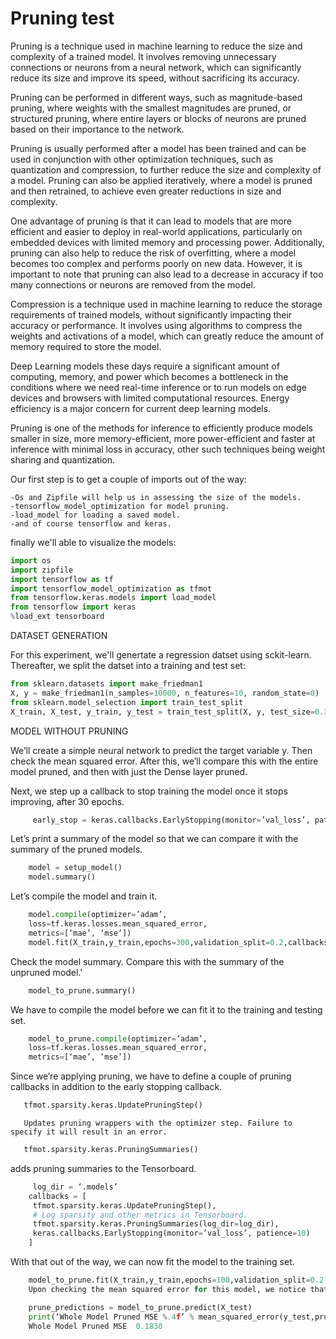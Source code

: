# Pruning test

Pruning is a technique used in machine learning to reduce the size and complexity of a trained model. It involves removing unnecessary connections or neurons from a neural network, which can significantly reduce its size and improve its speed, without sacrificing its accuracy.

Pruning can be performed in different ways, such as magnitude-based pruning, where weights with the smallest magnitudes are pruned, or structured pruning, where entire layers or blocks of neurons are pruned based on their importance to the network.

Pruning is usually performed after a model has been trained and can be used in conjunction with other optimization techniques, such as quantization and compression, to further reduce the size and complexity of a model. Pruning can also be applied iteratively, where a model is pruned and then retrained, to achieve even greater reductions in size and complexity.

One advantage of pruning is that it can lead to models that are more efficient and easier to deploy in real-world applications, particularly on embedded devices with limited memory and processing power. Additionally, pruning can also help to reduce the risk of overfitting, where a model becomes too complex and performs poorly on new data. However, it is important to note that pruning can also lead to a decrease in accuracy if too many connections or neurons are removed from the model.

Compression is a technique used in machine learning to reduce the storage requirements of trained models, without significantly impacting their accuracy or performance. It involves using algorithms to compress the weights and activations of a model, which can greatly reduce the amount of memory required to store the model.

Deep Learning models these days require a significant amount of computing, memory, and power which becomes a bottleneck in the conditions where we need real-time inference or to run models on edge devices and browsers with limited computational resources. Energy efficiency is a major concern for current deep learning models.

Pruning is one of the methods for inference to efficiently produce models smaller in size, more memory-efficient, more power-efficient and faster at inference with minimal loss in accuracy, other such techniques being weight sharing and quantization. 


Our first step is to get a couple of imports out of the way:

    -Os and Zipfile will help us in assessing the size of the models.
    -tensorflow_model_optimization for model pruning.
    -load_model for loading a saved model.
    -and of course tensorflow and keras.

finally we'll able to visualize the models:

```python
import os
import zipfile
import tensorflow as tf
import tensorflow_model_optimization as tfmot
from tensorflow.keras.models import load_model
from tensorflow import keras
%load_ext tensorboard 
```

DATASET GENERATION

 For this experiment, we'll genertate a regression datset using sckit-learn. Thereafter, we split the datset into a training and test set:

```python
from sklearn.datasets import make_friedman1
X, y = make_friedman1(n_samples=10000, n_features=10, random_state=0)
from sklearn.model_selection import train_test_split
X_train, X_test, y_train, y_test = train_test_split(X, y, test_size=0.33, random_state=42)
```

MODEL WITHOUT PRUNING

We’ll create a simple neural network to predict the target variable y. Then check the mean squared error. After this, we’ll compare this with the entire model pruned, and then with just the Dense layer pruned.


Next, we step up a callback to stop training the model once it stops improving, after 30 epochs.

```python
     early_stop = keras.callbacks.EarlyStopping(monitor=’val_loss’, patience=30)
```

Let’s print a summary of the model so that we can compare it with the summary of the pruned models.

```python
    model = setup_model()
    model.summary()
```

Let’s compile the model and train it.

```python
    model.compile(optimizer=’adam’,
    loss=tf.keras.losses.mean_squared_error,
    metrics=[‘mae’, ‘mse’])
    model.fit(X_train,y_train,epochs=300,validation_split=0.2,callbacks=early_stop,verbose=0)
```


Check the model summary. Compare this with the summary of the unpruned model.'

```python
    model_to_prune.summary()
```

We have to compile the model before we can fit it to the training and testing set.

```python
    model_to_prune.compile(optimizer=’adam’,
    loss=tf.keras.losses.mean_squared_error,
    metrics=[‘mae’, ‘mse’])
```

Since we’re applying pruning, we have to define a couple of pruning callbacks in addition to the early stopping callback.

```python
   tfmot.sparsity.keras.UpdatePruningStep()
   ```
       Updates pruning wrappers with the optimizer step. Failure to specify it will result in an error.

```python
   tfmot.sparsity.keras.PruningSummaries() 
```
   adds pruning summaries to the Tensorboard.

```python
     log_dir = ‘.models’
    callbacks = [
     tfmot.sparsity.keras.UpdatePruningStep(),
     # Log sparsity and other metrics in Tensorboard.
     tfmot.sparsity.keras.PruningSummaries(log_dir=log_dir),
     keras.callbacks.EarlyStopping(monitor=’val_loss’, patience=10)
    ]
```

With that out of the way, we can now fit the model to the training set.


```python
    model_to_prune.fit(X_train,y_train,epochs=100,validation_split=0.2,callbacks=callbacks,verbose=0)
    Upon checking the mean squared error for this model, we notice that it’s slightly higher than the one for the unpruned model.

    prune_predictions = model_to_prune.predict(X_test)
    print(‘Whole Model Pruned MSE %.4f’ % mean_squared_error(y_test,prune_predictions.reshape(3300,)))
    Whole Model Pruned MSE  0.1830
```
